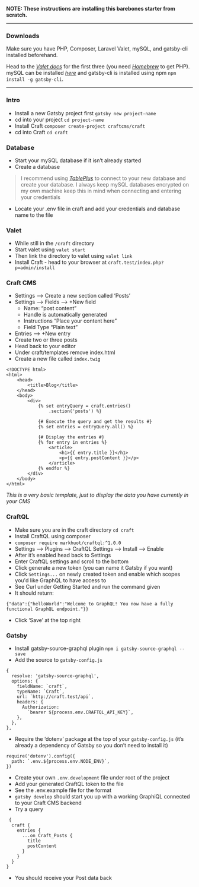 **NOTE: These instructions are installing this barebones starter from scratch.**

---

### Downloads

Make sure you have PHP, Composer, Laravel Valet, mySQL, and gatsby-cli installed beforehand.

Head to the *[Valet docs](https://laravel.com/docs/master/valet)* for the first three (you need *[Homebrew](https://brew.sh/)* to get PHP). mySQL can be installed *[here](https://dev.mysql.com/downloads/mysql/)* and gatsby-cli is installed using npm `npm install -g gatsby-cli`.

---

### Intro
* Install a new Gatsby project first `gatsby new project-name`
* cd into your project `cd project-name`
* Install Craft `composer create-project craftcms/craft`
* cd into Craft `cd craft`

### Database
* Start your mySQL database if it isn’t already started
* Create a database

> I recommend using *[TablePlus](https://tableplus.io/)* to connect to your new database and create your database. I always keep mySQL databases encrypted on my own machine keep this in mind when connecting and entering your credentials

* Locate your .env file in craft and add your credentials and database name to the file

### Valet
* While still in the `/craft` directory
* Start valet using `valet start`
* Then link the directory to valet using `valet link`
* Install Craft - head to your browser at `craft.test/index.php?p=admin/install`

### Craft CMS
* Settings <span>&#x27F6;</span> Create a new section called ‘Posts’
* Settings <span>&#x27F6;</span> Fields <span>&#x27F6;</span> +New field
	* Name: “post content”
	* Handle is automatically generated
	* Instructions “Place your content here”
	* Field Type “Plain text”
* Entries <span>&#x27F6;</span> +New entry
* Create two or three posts
* Head back to your editor
* Under craft/templates remove index.html
* Create a new file called `index.twig`
```
<!DOCTYPE html>
<html>
    <head>
        <title>Blog</title>
    </head>
    <body>
        <div>
            {% set entryQuery = craft.entries()
                .section('posts') %}

            {# Execute the query and get the results #}
            {% set entries = entryQuery.all() %}

            {# Display the entries #}
            {% for entry in entries %}
                <article>
                    <h1>{{ entry.title }}</h1>
                    <p>{{ entry.postContent }}</p>
                </article>
            {% endfor %}
        </div>
    </body>
</html>
```
_This is a very basic template, just to display the data you have currently in your CMS_

### CraftQL
* Make sure you are in the craft directory `cd craft`
* Install CraftQL using composer
* `composer require markhuot/craftql:^1.0.0`
* Settings <span>&#x27F6;</span> Plugins <span>&#x27F6;</span> CraftQL Settings <span>&#x27F6;</span> Install <span>&#x27F6;</span> Enable
* After it’s enabled head back to Settings
* Enter CraftQL settings and scroll to the bottom
* Click generate a new token (you can name it Gatsby if you want)
* Click `Settings...` on newly created token and enable which scopes you'd like GraphQL to have access to
* See Curl under Getting Started and run the command given
* It should return: 
```
{"data":{"helloWorld":"Welcome to GraphQL! You now have a fully functional GraphQL endpoint."}}
```
* Click ‘Save’ at the top right

### Gatsby
* Install gatsby-source-graphql plugin `npm i gatsby-source-graphql --save`
* Add the source to `gatsby-config.js`
```
{
  resolve: 'gatsby-source-graphql',
  options: {
    fieldName: `craft`,
    typeName: `Craft`,
    url: `http://craft.test/api`,
    headers: {
      Authorization:
        `bearer ${process.env.CRAFTQL_API_KEY}`,
    },
  },
},
```
* Require the ‘dotenv’ package at the top of your `gatsby-config.js` (it’s already a dependency of Gatsby so you don’t need to install it)
```
require('dotenv').config({
  path: `.env.${process.env.NODE_ENV}`,
})
```
* Create your own `.env.development` file under root of the project
* Add your generated CraftQL token to the file
* See the .env.example file for the format
* `gatsby develop` should start you up with a working GraphiQL connected to your Craft CMS backend
* Try a query
```
 {
  craft {
    entries {
      ...on Craft_Posts {
        title
        postContent
      }
    }
  }
}
```
* You should receive your Post data back
